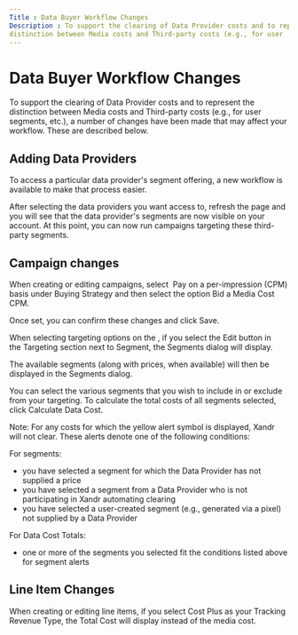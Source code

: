 ```yaml
---
Title : Data Buyer Workflow Changes
Description : To support the clearing of Data Provider costs and to represent the
distinction between Media costs and Third-party costs (e.g., for user
---
```



# Data Buyer Workflow Changes



To support the clearing of Data Provider costs and to represent the
distinction between Media costs and Third-party costs (e.g., for user
segments, etc.), a number of changes have been made that may affect your
workflow. These are described below.



## Adding Data Providers

To access a particular data provider's segment offering, a new workflow
is available to make that process easier.

After selecting the data providers you want access to, refresh the page
and you will see that the data provider's segments are now visible on
your account. At this point, you can now run campaigns targeting these
third-party segments.





## Campaign changes

When creating or editing campaigns, select 
Pay on a per-impression (CPM)
basis under Buying Strategy and
then select the option Bid a Media Cost CPM.

Once set, you can confirm these changes and click
Save. 

When selecting targeting options on the , if you
select the Edit button in
the Targeting section next to Segment,
the Segments dialog will display.

The available segments (along with prices, when available) will then be
displayed in the Segments dialog.

You can select the various segments that you wish to include in or
exclude from your targeting. To calculate the total costs of all
segments selected, click Calculate Data
Cost.



Note: For any costs for which the
yellow alert symbol is displayed, Xandr will not
clear. These alerts denote one of the following conditions:

For segments:

- you have selected a segment for which the Data Provider has not
  supplied a price
- you have selected a segment from a Data Provider who is not
  participating in Xandr automating clearing
- you have selected a user-created segment (e.g., generated via a pixel)
  not supplied by a Data Provider

For Data Cost Totals:

- one or more of the segments you selected fit the conditions listed
  above for segment alerts 







## Line Item Changes

When creating or editing line items, if you
select Cost Plus as your Tracking
Revenue Type, the Total Cost will display instead of the media cost.






